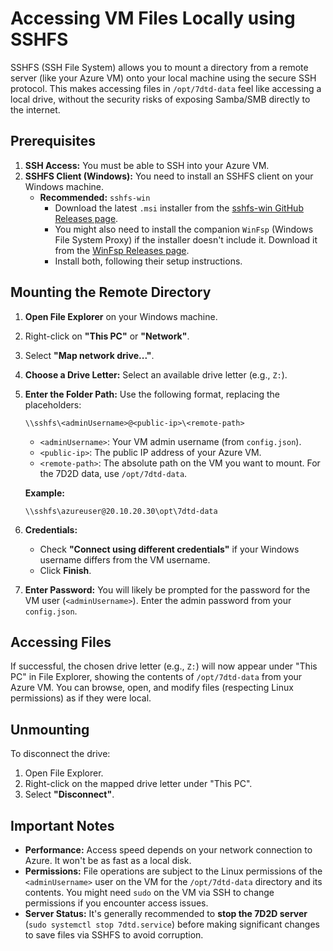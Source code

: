 # Accessing VM Files Locally using SSHFS

SSHFS (SSH File System) allows you to mount a directory from a remote server (like your Azure VM) onto your local machine using the secure SSH protocol. This makes accessing files in `/opt/7dtd-data` feel like accessing a local drive, without the security risks of exposing Samba/SMB directly to the internet.

## Prerequisites

1.  **SSH Access:** You must be able to SSH into your Azure VM.
2.  **SSHFS Client (Windows):** You need to install an SSHFS client on your Windows machine.
    *   **Recommended:** `sshfs-win`
        *   Download the latest `.msi` installer from the [sshfs-win GitHub Releases page](https://github.com/winfsp/sshfs-win/releases).
        *   You might also need to install the companion `WinFsp` (Windows File System Proxy) if the installer doesn't include it. Download it from the [WinFsp Releases page](https://github.com/winfsp/winfsp/releases).
        *   Install both, following their setup instructions.

## Mounting the Remote Directory

1.  **Open File Explorer** on your Windows machine.
2.  Right-click on **"This PC"** or **"Network"**.
3.  Select **"Map network drive..."**.
4.  **Choose a Drive Letter:** Select an available drive letter (e.g., `Z:`).
5.  **Enter the Folder Path:** Use the following format, replacing the placeholders:
    ```
    \\sshfs\<adminUsername>@<public-ip>\<remote-path>
    ```
    *   `<adminUsername>`: Your VM admin username (from `config.json`).
    *   `<public-ip>`: The public IP address of your Azure VM.
    *   `<remote-path>`: The absolute path on the VM you want to mount. For the 7D2D data, use `/opt/7dtd-data`.

    **Example:**
    ```
    \\sshfs\azureuser@20.10.20.30\opt\7dtd-data
    ```

6.  **Credentials:**
    *   Check **"Connect using different credentials"** if your Windows username differs from the VM username.
    *   Click **Finish**.
7.  **Enter Password:** You will likely be prompted for the password for the VM user (`<adminUsername>`). Enter the admin password from your `config.json`.

## Accessing Files

If successful, the chosen drive letter (e.g., `Z:`) will now appear under "This PC" in File Explorer, showing the contents of `/opt/7dtd-data` from your Azure VM. You can browse, open, and modify files (respecting Linux permissions) as if they were local.

## Unmounting

To disconnect the drive:

1.  Open File Explorer.
2.  Right-click on the mapped drive letter under "This PC".
3.  Select **"Disconnect"**.

## Important Notes

*   **Performance:** Access speed depends on your network connection to Azure. It won't be as fast as a local disk.
*   **Permissions:** File operations are subject to the Linux permissions of the `<adminUsername>` user on the VM for the `/opt/7dtd-data` directory and its contents. You might need `sudo` on the VM via SSH to change permissions if you encounter access issues.
*   **Server Status:** It's generally recommended to **stop the 7D2D server** (`sudo systemctl stop 7dtd.service`) before making significant changes to save files via SSHFS to avoid corruption.
